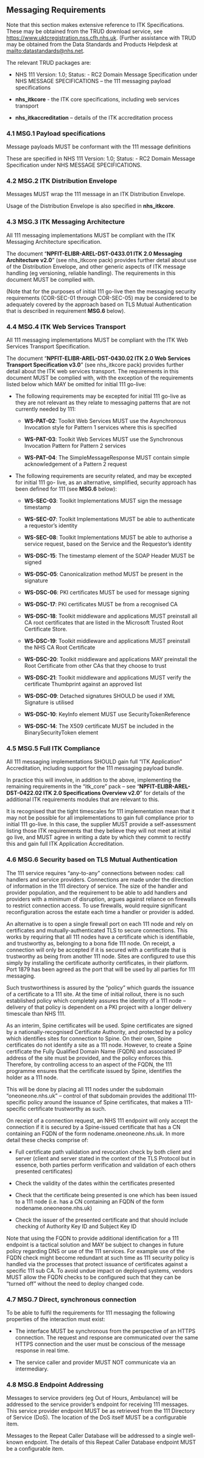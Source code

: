 ## Messaging Requirements
Note that this section makes extensive reference to ITK Specifications. These may be
obtained from the TRUD download service, see https://www.uktcregistration.nss.cfh.nhs.uk.
(Further assistance with TRUD may be obtained from the Data Standards and Products
Helpdesk at <mailto:datastandards@nhs.net>.


The relevant TRUD packages are:

- NHS 111 Version: 1.0; Status: - RC2 Domain Message Specification under NHS
MESSAGE SPECIFICATIONS – the 111 messaging payload specifications

- **nhs_itkcore** - the ITK core specifications, including web services transport

- **nhs_itkaccreditation** – details of the ITK accreditation process

### 4.1 MSG.1 Payload specifications
Message payloads MUST be conformant with the 111 message definitions

These are specified in NHS 111 Version: 1.0; Status: - RC2 Domain Message Specification
under NHS MESSAGE SPECIFICATIONS.

### 4.2 MSG.2 ITK Distribution Envelope
Messages MUST wrap the 111 message in an ITK Distribution Envelope.

Usage of the Distribution Envelope is also specified in **nhs_itkcore**.

### 4.3 MSG.3 ITK Messaging Architecture
All 111 messaging implementations MUST be compliant with the ITK Messaging Architecture
specification.

The document “**NPFIT-ELIBR-AREL-DST-0433.01 ITK 2.0 Messaging Architecture v2.0**”
(see nhs_itkcore pack) provides further detail about use of the Distribution Envelope, and other generic aspects of ITK message handling (eg versioning, reliable handling). The
requirements in this document MUST be complied with.

(Note that for the purposes of initial 111 go-live then the messaging security requirements (COR-SEC-01 through COR-SEC-05) may be considered to be adequately covered by the approach based on TLS Mutual Authentication that is described in requirement **MSG.6** below).

### 4.4 MSG.4 ITK Web Services Transport
All 111 messaging implementations MUST be compliant with the ITK Web Services
Transport Specification.

The document “**NPFIT-ELIBR-AREL-DST-0430.02 ITK 2.0 Web Services Transport
Specification v3.0**” (see nhs_itkcore pack) provides further detail about the ITK web
services transport. The requirements in this document MUST be complied with, with the exception of the requirements listed below which MAY be omitted for initial 111 go-live:

- The following requirements may be excepted for initial 111 go-live as they are not
relevant as they relate to messaging patterns that are not currently needed by 111:

    - **WS-PAT-02**: Toolkit Web Services MUST use the Asynchronous Invocation style for Pattern 1 services where this is specified

    - **WS-PAT-03**: Toolkit Web Services MUST use the Synchronous Invocation Pattern for Pattern 2 services

    - **WS-PAT-04**: The SimpleMessageResponse MUST contain simple acknowledgement
 of a Pattern 2 request

- The following requirements are security related, and may be excepted for initial 111 go-
live, as an alternative, simplified, security approach has been defined for 111 (see **MSG.6**
below):

    - **WS-SEC-03**: Toolkit Implementations MUST sign the message timestamp

    - **WS-SEC-07**: Toolkit Implementations MUST be able to authenticate a requestor’s identity

    - **WS-SEC-08**: Toolkit Implementations MUST be able to authorise a service request, based on the Service and the Requestor’s identity

    - **WS-DSC-15**: The timestamp element of the SOAP Header MUST be signed

    - **WS-DSC-05**: Canonicalization method MUST be present in the signature

    - **WS-DSC-06**: PKI certificates MUST be used for message signing

    - **WS-DSC-17**: PKI certificates MUST be from a recognised CA

    - **WS-DSC-18**: Toolkit middleware and applications MUST preinstall all CA root certificates that are listed in the Microsoft Trusted Root Certificate Store.

    - **WS-DSC-19**: Toolkit middleware and applications MUST preinstall the NHS CA Root Certificate

    - **WS-DSC-20**: Toolkit middleware and applications MAY preinstall the Root Certificate from other CAs that they choose to trust

    - **WS-DSC-21**: Toolkit middleware and applications MUST verify the certificate Thumbprint against an approved list

    - **WS-DSC-09**: Detached signatures SHOULD be used if XML Signature is utilised

    - **WS-DSC-10**: KeyInfo element MUST use SecurityTokenReference

    - **WS-DSC-14**: The X509 certificate MUST be included in the BinarySecurityToken element

### 4.5 MSG.5 Full ITK Compliance
All 111 messaging implementations SHOULD gain full “ITK Application” Accreditation, including support for the 111 messaging payload bundle.

In practice this will involve, in addition to the above, implementing the remaining requirements in the “itk_core” pack – see “**NPFIT-ELIBR-AREL-DST-0422.02 ITK 2.0 Specifications Overview v2.0**” for details of the additional ITK requirements modules that are relevant to this.

It is recognised that the tight timescales for 111 implementation mean that it may not be possible for all implementations to gain full compliance prior to initial 111 go-live. In this case, the supplier MUST provide a self-assessment listing those ITK requirements that they believe they will not meet at initial go live, and MUST agree in writing a date by which they commit to rectify this and gain full ITK Application Accreditation.

### 4.6 MSG.6 Security based on TLS Mutual Authentication
The 111 service requires “any-to-any” connections between nodes: call handlers and service providers. Connections are made under the direction of information in the 111 directory of service. The size of the handler and provider population, and the requirement to be able to add handlers and providers with a minimum of disruption, argues against reliance on firewalls to restrict connection access. To use firewalls, would require significant reconfiguration across the estate each time a handler or provider is added.


An alternative is to open a single firewall port on each 111 node and rely on certificates and mutually-authenticated TLS to secure connections. This works by requiring that all 111 nodes have a certificate which is identifiable, and trustworthy as, belonging to a bona fide 111 node. On receipt, a connection will only be accepted if it is secured with a certificate that is trustworthy as being from another 111 node. Sites are configured to use this simply by installing the certificate authority certificates, in their platform. Port 1879 has been agreed as the port that will be used by all parties for 111 messaging.


Such trustworthiness is assured by the “policy” which guards the issuance of a certificate to a 111 site. At the time of initial rollout, there is no such established policy which completely assures the identity of a 111 node – delivery of that policy is dependent on a PKI project with a longer delivery timescale than NHS 111.


As an interim, Spine certificates will be used. Spine certificates are signed by a nationally-recognised Certificate Authority, and protected by a policy which identifies sites for connection to Spine. On their own, Spine certificates do not identify a site as a 111 node. However, to create a Spine certificate the Fully Qualified Domain Name (FQDN) and associated IP address of the site must be provided, and the policy enforces this. Therefore, by controlling access to an aspect of the FQDN, the 111 programme ensures that the certificate issued by Spine, identifies the holder as a 111 node.


This will be done by placing all 111 nodes under the subdomain “oneoneone.nhs.uk” – control of that subdomain provides the additional 111-specific policy around the issuance of Spine certificates, that makes a 111-specific certificate trustworthy as such.


On receipt of a connection request, an NHS 111 endpoint will only accept the connection
if it is secured by a Spine-issued certificate that has a CN containing an FQDN of the form
nodename.oneoneone.nhs.uk. In more detail these checks comprise of:

- Full certificate path validation and revocation check by both client and server (client and server stated in the context of the TLS Protocol but in essence, both parties perform verification and validation of each others presented certificates)

- Check the validity of the dates within the certificates presented

- Check that the certificate being presented is one which has been issued to a 111 node
(i.e. has a CN containing an FQDN of the form nodename.oneoneone.nhs.uk)

- Check the issuer of the presented certificate and that should include checking of
Authority Key ID and Subject Key ID


Note that using the FQDN to provide additional identification for a 111 endpoint is a tactical solution and MAY be subject to changes in future policy regarding DNS or use of the 111 services. For example use of the FQDN check might become redundant at such time as 111 security policy is handled via the processes that protect issuance of certificates against a specific 111 sub CA. To avoid undue impact on deployed systems, vendors MUST allow the FQDN checks to be configured such that they can be “turned off” without the need to deploy changed code.


### 4.7 MSG.7 Direct, synchronous connection
To be able to fulfil the requirements for 111 messaging the following properties of the interaction must exist:

- The interface MUST be synchronous from the perspective of an HTTPS connection. The request and response are communicated over the same HTTPS connection and the user must be conscious of the message response in real time.

- The service caller and provider MUST NOT communicate via an intermediary.

### 4.8 MSG.8 Endpoint Addressing
Messages to service providers (eg Out of Hours, Ambulance) will be addressed to the service provider’s endpoint for receiving 111 messages. This service provider endpoint MUST be as retrieved from the 111 Directory of Service (DoS). The location of the DoS itself MUST be a configurable item.

Messages to the Repeat Caller Database will be addressed to a single well-known endpoint.
The details of this Repeat Caller Database endpoint MUST be a configurable item.
